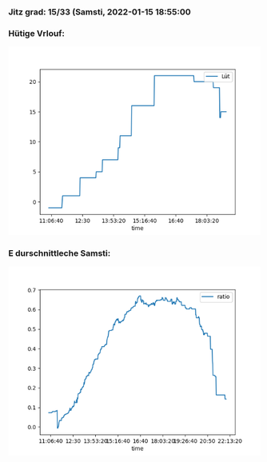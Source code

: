 ### Jitz grad: 15/33 (Samsti, 2022-01-15 18:55:00

### Hütige Vrlouf:
![Graph](Today.png)

### E durschnittleche Samsti:
![Graph](Samsti.png)